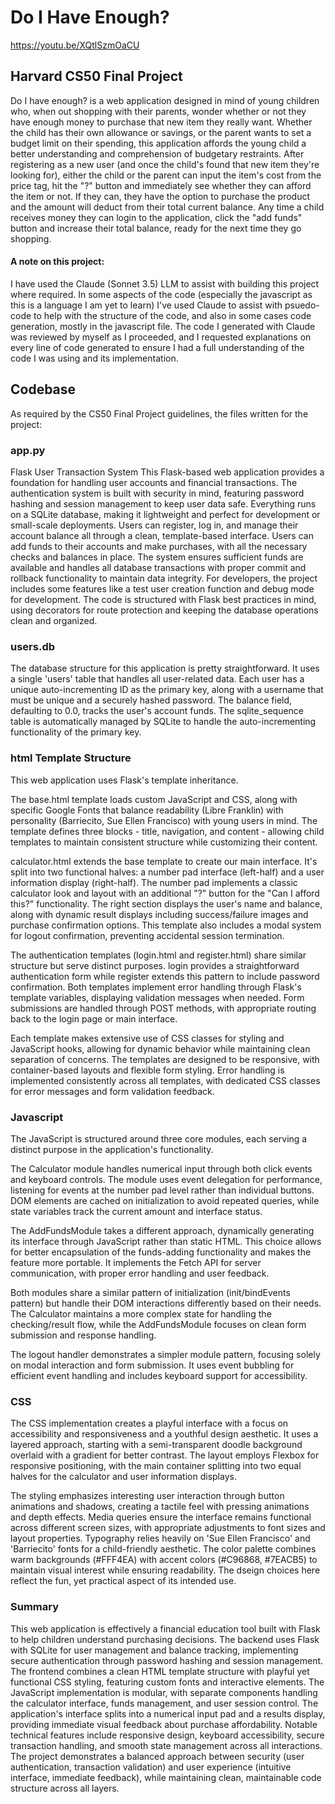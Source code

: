 # Do I Have Enough?

https://youtu.be/XQtlSzmOaCU

## Harvard CS50 Final Project

Do I have enough? is a web application designed in mind of young children who, when out shopping with their parents, wonder whether or not they have enough money to purchase that new item they really want. Whether the child has their own allowance or savings, or the parent wants to set a budget limit on their spending, this application affords the young child a better understanding and comprehension of budgetary restraints.
After registering as a new user (and once the child's found that new item they're looking for), either the child or the parent can input the item's cost from the price tag, hit the "?" button and immediately see whether they can afford the item or not. If they can, they have the option to purchase the product and the amount will deduct from their total current balance. Any time a child receives money they can login to the application, click the "add funds" button and increase their total balance, ready for the next time they go shopping.

#### A note on this project: 
I have used the Claude (Sonnet 3.5) LLM to assist with building this project where required. In some aspects of the code (especially the javascript as this is a language I am yet to learn) I've used Claude to assist with psuedo-code to help with the structure of the code, and also in some cases code generation, mostly in the javascript file. The code I generated with Claude was reviewed by myself as I proceeded, and I requested explanations on every line of code generated to ensure I had a full understanding of the code I was using and its implementation.

## Codebase
As required by the CS50 Final Project guidelines, the files written for the project:

### app.py
Flask User Transaction System
This Flask-based web application provides a foundation for handling user accounts and financial transactions.
The authentication system is built with security in mind, featuring password hashing and session management to keep user data safe. Everything runs on a SQLite database, making it lightweight and perfect for development or small-scale deployments. Users can register, log in, and manage their account balance all through a clean, template-based interface.
Users can add funds to their accounts and make purchases, with all the necessary checks and balances in place. The system ensures sufficient funds are available and handles all database transactions with proper commit and rollback functionality to maintain data integrity.
For developers, the project includes some features like a test user creation function and debug mode for development. The code is structured with Flask best practices in mind, using decorators for route protection and keeping the database operations clean and organized.

### users.db
The database structure for this application is pretty straightforward. It uses a single 'users' table that handles all user-related data. Each user has a unique auto-incrementing ID as the primary key, along with a username that must be unique and a securely hashed password. The balance field, defaulting to 0.0, tracks the user's account funds. The sqlite_sequence table is automatically managed by SQLite to handle the auto-incrementing functionality of the primary key.

### html Template Structure
This web application uses Flask's template inheritance.

The base.html template loads custom JavaScript and CSS, along with specific Google Fonts that balance readability (Libre Franklin) with personality (Barriecito, Sue Ellen Francisco) with young users in mind. The template defines three blocks - title, navigation, and content - allowing child templates to maintain consistent structure while customizing their content.

calculator.html extends the base template to create our main interface. It's split into two functional halves: a number pad interface (left-half) and a user information display (right-half). The number pad implements a classic calculator look and layout with an additional "?" button for the "Can I afford this?" functionality. The right section displays the user's name and balance, along with dynamic result displays including success/failure images and purchase confirmation options. This template also includes a modal system for logout confirmation, preventing accidental session termination.

The authentication templates (login.html and register.html) share similar structure but serve distinct purposes. login provides a straightforward authentication form while register extends this pattern to include password confirmation. Both templates implement error handling through Flask's template variables, displaying validation messages when needed. Form submissions are handled through POST methods, with appropriate routing back to the login page or main interface.

Each template makes extensive use of CSS classes for styling and JavaScript hooks, allowing for dynamic behavior while maintaining clean separation of concerns. The templates are designed to be responsive, with container-based layouts and flexible form styling. Error handling is implemented consistently across all templates, with dedicated CSS classes for error messages and form validation feedback.

### Javascript
The JavaScript is structured around three core modules, each serving a distinct purpose in the application's functionality.

The Calculator module handles numerical input through both click events and keyboard controls. The module uses event delegation for performance, listening for events at the number pad level rather than individual buttons. DOM elements are cached on initialization to avoid repeated queries, while state variables track the current amount and interface status.

The AddFundsModule takes a different approach, dynamically generating its interface through JavaScript rather than static HTML. This choice allows for better encapsulation of the funds-adding functionality and makes the feature more portable. It implements the Fetch API for server communication, with proper error handling and user feedback.

Both modules share a similar pattern of initialization (init/bindEvents pattern) but handle their DOM interactions differently based on their needs. The Calculator maintains a more complex state for handling the checking/result flow, while the AddFundsModule focuses on clean form submission and response handling.

The logout handler demonstrates a simpler module pattern, focusing solely on modal interaction and form submission. It uses event bubbling for efficient event handling and includes keyboard support for accessibility.

### CSS
The CSS implementation creates a playful interface with a focus on accessibility and responsiveness and a youthful design aesthetic. It uses a layered approach, starting with a semi-transparent doodle background overlaid with a gradient for better contrast. The layout employs Flexbox for responsive positioning, with the main container splitting into two equal halves for the calculator and user information displays.

The styling emphasizes interesting user interaction through button animations and shadows, creating a tactile feel with pressing animations and depth effects.
Media queries ensure the interface remains functional across different screen sizes, with appropriate adjustments to font sizes and layout properties. Typography relies heavily on 'Sue Ellen Francisco' and 'Barriecito' fonts for a child-friendly aesthetic. The color palette combines warm backgrounds (#FFF4EA) with accent colors (#C96868, #7EACB5) to maintain visual interest while ensuring readability. The dseign choices here reflect the fun, yet practical aspect of its intended use.

### Summary
This web application is effectively a financial education tool built with Flask to help children understand purchasing decisions. The backend uses Flask with SQLite for user management and balance tracking, implementing secure authentication through password hashing and session management. The frontend combines a clean HTML template structure with playful yet functional CSS styling, featuring custom fonts and interactive elements. The JavaScript implementation is modular, with separate components handling the calculator interface, funds management, and user session control. The application's interface splits into a numerical input pad and a results display, providing immediate visual feedback about purchase affordability. Notable technical features include responsive design, keyboard accessibility, secure transaction handling, and smooth state management across all interactions. The project demonstrates a balanced approach between security (user authentication, transaction validation) and user experience (intuitive interface, immediate feedback), while maintaining clean, maintainable code structure across all layers.

